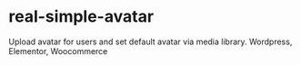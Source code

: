 # real-simple-avatar
Upload avatar for users and set default avatar via media library. Wordpress, Elementor,  Woocommerce

